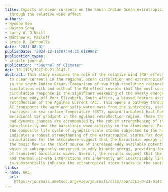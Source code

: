 ```yaml
---
title: Impacts of ocean currents on the South Indian Ocean extratropical storm track
  through the relative wind effect
authors:
- Hyodae Seo
- Hajoon Song
- Larry W. O’Neill
- Matthew R. Mazloff
- Bruce D. Cornuelle
date: '2021-08-01'
publishDate: '2024-12-18T07:44:33.618990Z'
publication_types:
- article-journal
publication: '*Journal of Climate*'
doi: 10.1175/JCLI-D-21-0142.1
abstract: This study examines the role of the relative wind (RW) effect (wind relative
  to ocean current) in the regional ocean circulation and extratropical storm track
  in the south Indian Ocean. Comparison of two high-resolution regional coupled model
  simulations with and without the RW effect reveals that the most conspicuous ocean
  circulation response is the signiﬁcant weakening of the overly energetic anticyclonic
  standing eddy off Port Elizabeth, South Africa, a biased feature ascribed to upstream
  retroﬂection of the Agulhas Current (AC). This opens a pathway through which the
  AC transports the warm and salty water mass from the subtropics, yielding marked
  increases in sea surface temperature (SST), upward turbulent heat ﬂux (THF), and
  meridional SST gradient in the Agulhas retroﬂection region. These thermodynamic
  and dynamic changes are accompanied by the robust strengthening of the local low-tropospheric
  baroclinicity and the baroclinic wave activity in the atmosphere. Examination of
  the composite life cycle of synoptic-scale storms subjected to the high-THF events
  indicates a robust strengthening of the extratropical storms far downstream. Energetics
  calculations for the atmosphere suggest that the baroclinic energy conversion from
  the basic ﬂow is the chief source of increased eddy available potential energy,
  which is subsequently converted to eddy kinetic energy, providing for the growth
  of transient baroclinic waves. Overall, the results suggest that the mechanical
  and thermal air–sea interactions are inherently and inextricably linked together
  to substantially inﬂuence the extratropical storm tracks in the south Indian Ocean.
links:
- name: URL
  url: 
    https://journals.ametsoc.org/view/journals/clim/aop/JCLI-D-21-0142.1/JCLI-D-21-0142.1.xml
---
```

